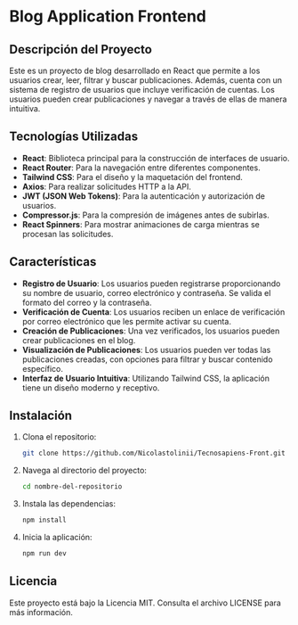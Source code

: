 # Blog Application Frontend

## Descripción del Proyecto

Este es un proyecto de blog desarrollado en React que permite a los usuarios crear, leer, filtrar y buscar publicaciones. Además, cuenta con un sistema de registro de usuarios que incluye verificación de cuentas. Los usuarios pueden crear publicaciones y navegar a través de ellas de manera intuitiva.

## Tecnologías Utilizadas

- **React**: Biblioteca principal para la construcción de interfaces de usuario.
- **React Router**: Para la navegación entre diferentes componentes.
- **Tailwind CSS**: Para el diseño y la maquetación del frontend.
- **Axios**: Para realizar solicitudes HTTP a la API.
- **JWT (JSON Web Tokens)**: Para la autenticación y autorización de usuarios.
- **Compressor.js**: Para la compresión de imágenes antes de subirlas.
- **React Spinners**: Para mostrar animaciones de carga mientras se procesan las solicitudes.

## Características

- **Registro de Usuario**: Los usuarios pueden registrarse proporcionando su nombre de usuario, correo electrónico y contraseña. Se valida el formato del correo y la contraseña.
- **Verificación de Cuenta**: Los usuarios reciben un enlace de verificación por correo electrónico que les permite activar su cuenta.
- **Creación de Publicaciones**: Una vez verificados, los usuarios pueden crear publicaciones en el blog.
- **Visualización de Publicaciones**: Los usuarios pueden ver todas las publicaciones creadas, con opciones para filtrar y buscar contenido específico.
- **Interfaz de Usuario Intuitiva**: Utilizando Tailwind CSS, la aplicación tiene un diseño moderno y receptivo.

## Instalación

1. Clona el repositorio:

   ```bash
   git clone https://github.com/Nicolastolinii/Tecnosapiens-Front.git
   ```

2. Navega al directorio del proyecto:
    ```bash
    cd nombre-del-repositorio
    ```
3. Instala las dependencias:
    ```bash
    npm install
    ```
4. Inicia la aplicación:
    ```bash
    npm run dev
    ```



## Licencia
Este proyecto está bajo la Licencia MIT. Consulta el archivo LICENSE para más información.